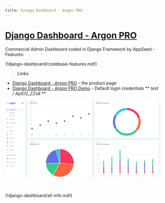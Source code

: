 ```yaml
---
title: Django Dashboard - Argon PRO
---
```


# [Django Dashboard - Argon PRO](https://appseed.us/admin-dashboards/django-dashboard-argon-pro)

Commercial Admin Dashboard coded in Django Framework by AppSeed - Features:

{!django-dashboard/codebase-features.md!}

> **Links**

- [Django Dashboard - Argon PRO](https://appseed.us/admin-dashboards/django-dashboard-argon-pro) - the product page
- [Django Dashboard - Argon PRO Demo](https://django-dashboard-argon-pro.appseed.us/login/) - Default login credentials ** *test / ApS12_ZZs8* **

![Django Dashboard - Argon PRO Design, admin dashboard starter coded in Django Framework by AppSeed.](https://raw.githubusercontent.com/app-generator/django-dashboard-argon-pro/master/media/django-dashboard-argon-pro-screen.png) 

<br />

{!django-dashboard/all-info.md!}
